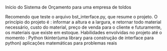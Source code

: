 Início do Sistema de Orçamento para uma empresa de toldos

Recomendo que teste o arquivo bst_interface.py, que resume o projeto.
    O princípio do projeto é :
        informar a altura e a largura, e retornar todo material necessário, custo do material, preço de venda para o cliente e futuramente, os materiais que existe em estoque.
Habilidades envolvidas no projeto até o momento :
    Python
    tkinter(uma library para construção de interface para python)
    aplicações matemáticas para problemas reais 
